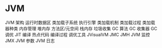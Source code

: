 # JVM

JVM 架构
运行时数据区
类加载子系统
执行引擎
类加载机制
类加载过程
类加载器种类
内存管理
堆内存
方法区/元空间
栈内存
垃圾收集
GC 算法
GC 收集器
GC 调优
JIT 编译
热点代码
编译过程
调优工具
JVisualVM
JMC
JMH
JVM 监控
JMX
JVM 参数
JVM 日志
